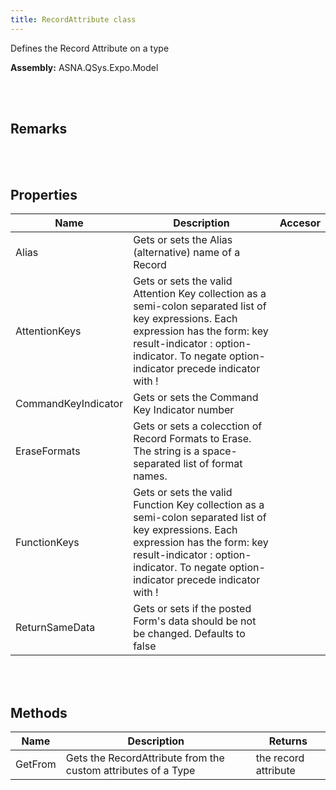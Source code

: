 ```yaml
---
title: RecordAttribute class
---
```


Defines  the Record Attribute on a type

**Assembly:** ASNA.QSys.Expo.Model

<br>
<br>

## Remarks

<br>
<br>

## Properties
| Name | Description | Accesor
| --- | --- | ---
| Alias | Gets or sets the Alias (alternative) name of a Record | 
| AttentionKeys | Gets or sets the valid Attention Key collection as a semi-colon separated list of key expressions. Each expression has the form: key result-indicator : option-indicator. To negate option-indicator precede indicator with ! | 
| CommandKeyIndicator | Gets or sets the Command Key Indicator number | 
| EraseFormats | Gets or sets a colecction of Record Formats to Erase. The string is a space-separated list of format names. | 
| FunctionKeys | Gets or sets the valid Function Key collection as a semi-colon separated list of key expressions. Each expression has the form: key result-indicator : option-indicator. To negate option-indicator precede indicator with ! | 
| ReturnSameData | Gets or sets if the posted Form's data should be not be changed. Defaults to false | 

<br>
<br>

## Methods
| Name | Description | Returns
| --- | --- | ---
| GetFrom | Gets the RecordAttribute from the custom attributes of a Type | the record attribute

<br>
<br>

